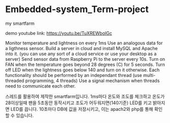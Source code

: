 # Embedded-system_Term-project
my smartfarm 

demo youtube link: https://youtu.be/TuXREWbolGc

Monitor temperature and lightness on every 1ms
Use an analogous data for a ligthness sensor. 
Build a server in cloud and install MySQL and Apache into it. 
(you can use any sort of a cloud service or use your desktop as a server)
Send sensor data from Raspberry Pi to the server every 10s. 
Turn on FAN when the temperature goes beyond 28 degrees (C)  for 5 seconds. 
Turn off LED when the lightness goes below  140 and turn on it otherwise. 
Each functionality should be performed by an independant thread (use multi-threaded programming, 4 threads) 
Use a signal mechanism when threads need to communicate each other. 

스레드를 활용하여 제작한 smartfarm입니다. 1ms마다 온도와 조도를 체크하고 온도가 28이상일때 팬을 5초동안 동작시키고 조도가 어두워지면(140기준) LED를 키고 밝아지면 LED를 끕니다. 10초마다 DB에 값을 저장시키고, 이는 apach2와 php를 통해 확인할 수 있습니다. 

